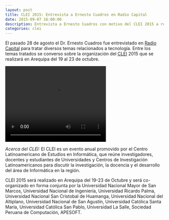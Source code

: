 ```yaml
---
layout: post
title: CLEI 2015: Entrevista a Ernesto Cuadros en Radio Capital
date: 2015-09-07 16:00:00
description: Entrevista a Ernesto Cuadros con motivo del CLEI 2015 a realizarse en Arequipa en Radio Capital
categories: clei
---
```




El pasado 28 de agosto el Dr. Ernesto Cuadros fue entrevistado en [Radio Capital][capital]
para tratar diversos temas relacionados a tecnología. Entre los temas
tratados se converso sobre la organización del [CLEI][clei] 2015 que se realizará
en Arequipa del 19 al 23 de octubre. 


<video width="320" height="240" controls>
  <source src="/media/entrevista-ecuadros-capital.mp4" type="video/mp4">
Su navegador no soporta la visualización de vídeos en HTML5.
</video>


*Acerca del CLEI:*
El CLEI es un evento anual promovido por el Centro Latinoamericano de
Estudios en Informática, que reúne investigadores, docentes y
estudiantes de Universidades y Centros de Investigación
Latinoamericanos para discutir la investigación, la docencia y el
desarrollo del área de Informática en la región. 

CLEI 2015 será realizado en Arequipa del 19-23 de Octubre y será
co-organizado en forma conjunta por la Universidad Nacional Mayor de
San Marcos, Universidad Nacional de Ingeniería, Universidad Ricardo
Palma, Universidad Nacional San Cristobal de Huamanga, Universidad
Nacional del Altiplano, Universidad Nacional de San Agustín,
Universidad Católica Santa María, Universidad Católica San Pablo, 
Universidad La Salle, Sociedad Peruana de Computación, APESOFT. 


[clei]: http://clei.org/clei2015/
[capital]: http://www.capital.com.pe
